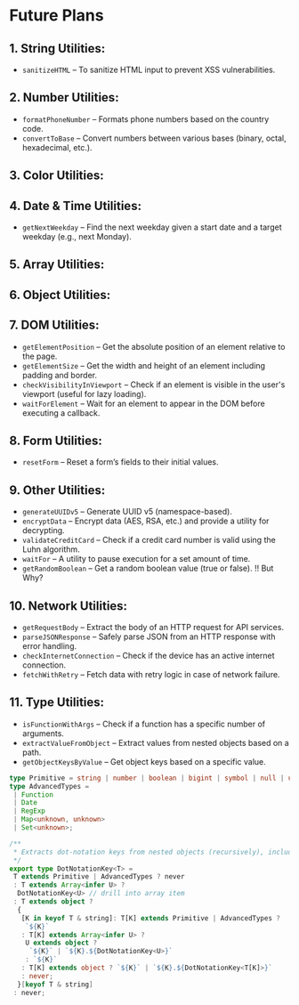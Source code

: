 # Future Plans

## 1. **String Utilities:**

- `sanitizeHTML` – To sanitize HTML input to prevent XSS vulnerabilities.
  <!-- - `wordCount` – To count words in a string. -->
  <!-- - `truncateAtWord` – To truncate a string at the nearest word boundary instead of a character limit. -->
  <!-- - `toTitleCase` – Converts a string to title case (useful for headings). -->

## 2. **Number Utilities:**

- `formatPhoneNumber` – Formats phone numbers based on the country code.
      <!-- - `getAverage` – Calculates the average of a set of numbers. -->
- `convertToBase` – Convert numbers between various bases (binary, octal, hexadecimal, etc.).
      <!-- - `generateRandomString` – Generate random strings of alphanumeric characters, useful for session IDs or tokens. -->

## 3. **Color Utilities:**

<!-- - `blendColors` – To blend two colors together to create a gradient or a new color. -->
<!-- - `contrastRatio` – Calculate the contrast ratio between two colors for accessibility purposes. -->
<!-- - `getComplementaryColor` – Find the complementary color for a given color. -->
<!-- - `isLightColor` – Determine if a color is light or dark based on its RGB values. -->

## 4. **Date & Time Utilities:**

<!-- - `formatDuration` – Format a duration given in seconds or milliseconds into a readable string (e.g., "2 hours 3 minutes"). -->
<!-- - `getTimeAgo` – Return a human-readable string for relative time (e.g., "5 minutes ago", "2 days ago"). -->
<!-- - `convertToTimestamp` – Convert a date object or string into a UNIX timestamp. -->
<!-- - `parseDate` – Parse a variety of date formats into a standardized Date object. -->

- `getNextWeekday` – Find the next weekday given a start date and a target weekday (e.g., next Monday).

## 5. **Array Utilities:**

<!-- - `getDuplicates` – Find duplicates in an array. -->
<!-- - `deepCloneArray` – Deep clone an array of objects. -->
<!-- - `chunkArray` – Split an array into chunks of a given size. -->
<!-- - `findMissingElements` – Compare two arrays and find the missing elements from the first array. -->

## 6. **Object Utilities:**

<!-- - `deepCloneObject` – Deeply clone an object to ensure no references are maintained. -->
<!-- - `pickObjectFieldsByCondition` – Pick object fields based on a condition (e.g., type or value). -->
<!-- - `flattenDeepObject` – Recursively flatten an object. -->
<!-- - `objectToQueryParams` – Convert an object into a query string for URL parameters. -->

## 7. **DOM Utilities:**

- `getElementPosition` – Get the absolute position of an element relative to the page.
- `getElementSize` – Get the width and height of an element including padding and border.
- `checkVisibilityInViewport` – Check if an element is visible in the user's viewport (useful for lazy loading).
- `waitForElement` – Wait for an element to appear in the DOM before executing a callback.

## 8. **Form Utilities:**

<!-- - `validateEmailFormat` – Validate if an email address matches a regex pattern. -->

- `resetForm` – Reset a form’s fields to their initial values.
  <!-- - `serializeForm` – Convert form data into an object or query string. -->
  <!-- - `parseFormData` – Parse form data into a structured object format. -->

## 9. **Other Utilities:**

- `generateUUIDv5` – Generate UUID v5 (namespace-based).
- `encryptData` – Encrypt data (AES, RSA, etc.) and provide a utility for decrypting.
- `validateCreditCard` – Check if a credit card number is valid using the Luhn algorithm.
- `waitFor` – A utility to pause execution for a set amount of time.
- `getRandomBoolean` – Get a random boolean value (true or false). !! But Why?

## 10. **Network Utilities:**

- `getRequestBody` – Extract the body of an HTTP request for API services.
- `parseJSONResponse` – Safely parse JSON from an HTTP response with error handling.
- `checkInternetConnection` – Check if the device has an active internet connection.
- `fetchWithRetry` – Fetch data with retry logic in case of network failure.

## 11. **Type Utilities:**

<!-- - `deepEqual` – Perform a deep equality check for objects and arrays. -->

- `isFunctionWithArgs` – Check if a function has a specific number of arguments.
- `extractValueFromObject` – Extract values from nested objects based on a path.
- `getObjectKeysByValue` – Get object keys based on a specific value.

```ts
type Primitive = string | number | boolean | bigint | symbol | null | undefined;
type AdvancedTypes =
 | Function
 | Date
 | RegExp
 | Map<unknown, unknown>
 | Set<unknown>;

/**
 * Extracts dot-notation keys from nested objects (recursively), including objects inside arrays.
 */
export type DotNotationKey<T> =
 T extends Primitive | AdvancedTypes ? never
 : T extends Array<infer U> ?
  DotNotationKey<U> // drill into array item
 : T extends object ?
  {
   [K in keyof T & string]: T[K] extends Primitive | AdvancedTypes ?
    `${K}`
   : T[K] extends Array<infer U> ?
    U extends object ?
     `${K}` | `${K}.${DotNotationKey<U>}`
    : `${K}`
   : T[K] extends object ? `${K}` | `${K}.${DotNotationKey<T[K]>}`
   : never;
  }[keyof T & string]
 : never;
```
